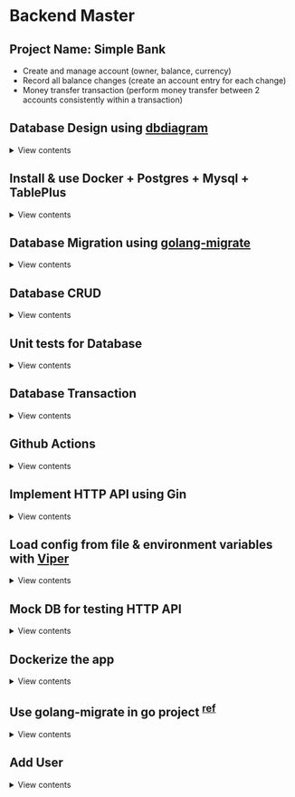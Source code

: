 # Backend Master

## Project Name: Simple Bank

- Create and manage account (owner, balance, currency)
- Record all balance changes (create an account entry for each change)
- Money transfer transaction (perform money transfer between 2 accounts consistently within a transaction)

## Database Design using [dbdiagram](https://dbdiagram.io)

<details>
<summary>View contents</summary>

Design database tables using <https://dbdiagram.io>

### Setup dbdigram

```sh
# install dbdocs
npm i -g dbdocs

# check dbdocs
dbdocs

# create doc directory
mkdir doc

# copy dbml codes and paste in db.dbml file
# install "vscode-dbml" extension to highlight codes
touch db.dbml

# login to dbdocs
dbdocs login

# generate dbdocs view
dbdocs build doc/db.dbml

# visit: https://dbdocs.io/foyezar/simplebank

# set password
# dbdocs password --set <password> --project <project name>
dbdocs password --set secret --project simplebank

# remove a project
# dbdocs remove <project name>
dbdocs remove simplebank

# install dbml cli
npm i -g @dbml/cli

# convert a dbml file to sql
# dbml2sql <path-to-dbml-file> [--mysql|--postgres] -o <output-filepath>
dbml2sql doc/db.dbml --postgres -o doc/schema.sql

# convert a sql file to dbml
# sql2dbml <path-to-sql-file> [--mysql|--postgres] -o <output-filepath>
sql2dbml doc/schema.sql --postgres -o doc/db.dbml
```

</details>

## Install & use Docker + Postgres + Mysql + TablePlus

<details>
<summary>View contents</summary>

- Download & install docker: [link](https://docs.docker.com/desktop/install/mac-install)

Postgresql

```sh
# Pull postgres image
docker pull postgres:15:2-alpine

# Start postgres container
docker run --name postgres15 -p 5432:5432 -e POSTGRES_USER=root -e POSTGRES_PASSWORD=testpass -d postgres:15.2-alpine

# Run command in container
docker exec -it postgres15 psql -U root

# Test connection
SELECT now();
```

Postgres commands <sup>[ref](https://hasura.io/blog/top-psql-commands-and-flags-you-need-to-know-postgresql/)</sup>

```sh
# Connect to a database (same host)
# -W - forces for the user password
psql -d db_name -U username -W

# Connect to a database (different host)
psql -h db_address -d db_name -U username -W

# Connect to a database (different host in SSL mode)
psql "sslmode=require host=db_address dbname=my_db user=root"

# Know all available psql commands
\?

# List all databases
\l

# Clear screen
# Ctrl + L
\! clear
\! cls

# Create a database
create database mydb;

# Switch to another database
\c db_name

# List database tables
\dt

# Create a table
CREATE TABLE accounts (
  id serial PRIMARY KEY,
  username varchar NOT NULL
);

# Insert data in a able
INSERT INTO accounts (username) VALUES ('foyez');

# Select data from a table
SELECT * FROM accounts;

# describe a table
\d table_name
\d+ table_name # more information

# Delete a database
drop database mydb;

# List all schemas
\dn

# List users and their roles
\du

# Retrieve a specific user
\du username

# Quit psql
\q
```

Mysql

```sh
# Pull mysql image
docker pull mysql:8

# Start mysql container
docker run --name mysql8 -p 3306:3306 -e MYSQL_ROOT_PASSWORD=testpass -d mysql:8

# Run command in container
docker exec -it mysql8 mysql -uroot -ptestpass
```

Create a Postgres database from command line

```sh
# enter postgres shell & create a database
docker exec -it postres15 sh
createdb --username=root --owner=root simple_bank
dropdb simple_bank

# create a database
docker exec -it postres15 createdb --username=root --owner=root simple_bank

# login to db cli
docker exec -it postgres15 psql -U root simple_bank

# exit from db cli
\q
```

Mysql commands <sup>[ref](http://g2pc1.bu.edu/~qzpeng/manual/MySQL%20Commands.htm)</sup>

```sh
# Connect to database
mysql -h hostname -u username -p
mysql -uroot -ptestpass

# Create a database from command line
mysql -e "create database db_name" -u username -p

# Create a database
create database db_name;

# Show database list
show databases;

# Switch to a database
use db_name;

# Show table list
show tables;

# Create a table
CREATE TABLE accounts (
  id INT(50) NOT NULL AUTO_INCREMENT PRIMARY KEY,
  username VARCHAR(100) NOT NULL
);

# Insert data in a table
INSERT INTO accounts (username) VALUES ('foyez');

# Select data from a table
SELECT * FROM accounts;

# Describe a table
describe table_name;

# Delete a database
drop database db_name;

# Delete a table
drop table table_name;

# Quit mysql
exit;
```

Create a Mysql database from command line

```sh
# create a database
docker exec -it mysql8 mysql -e "create database db_name" -u username -p

# delete a database
docker exec -it mysql8 mysql -e "drop database db_name" -u username -p

# login to db cli
docker exec -it mysql8 mysql db_name -u username -p

# exit from db cli
\q
```

Show docker logs

```sh
# Postgres
docker logs postgres15

# Mysql
docker logs mysql8
```

Searching ran commands starting with `docker run`

```sh
history | grep "docker run"
```

- Download & install database management tool [TablePlus](https://tableplus.com/)

</details>

## Database Migration using [golang-migrate](https://github.com/golang-migrate/migrate)

<details>
<summary>View contents</summary>

Install migrate cli: [link](https://github.com/golang-migrate/migrate/tree/master/cmd/migrate)

```sh
$ curl -L https://github.com/golang-migrate/migrate/releases/download/$version/migrate.$os-$arch.tar.gz | tar xvz
# OR
brew install golang-migrate

# migrate help command
migrate -help

# create migration files
migrate create -ext sql -dir db/migration -seq init_schema
```

</details>

## Database CRUD

<details>
<summary>View contents</summary>

- Create: insert new records to the database
- Read: select or search for records in the database
- Update: change some fields of the record in the database
- Delete: remove records from the database

### CRUD Tools

- Database/SQL: t
- ORM: GORM
- SQLX
- SQLC

### Setup [SQLC](https://sqlc.dev/)

```sh
# install sqlc
brew install sqlc

# to know sqlc commands
sqlc help

# Create an empty sqlc.yaml settings file
# schema_path: db/migration
# query path: db/query
# output path: db/sqlc
sqlc init

# Generate Go code from SQL
sqlc generate
```

</details>

## Unit tests for Database

<details>
<summary>View contents</summary>

- Install a pure postgres driver for Go's database/sql package

```sh
go get github.com/lib/pq
```

`main_test.go`

```go
package db

import (
 "database/sql"
 "log"
 "os"
 "testing"

 _ "github.com/lib/pq"
)

const (
 dbDriver = "postgres"
 dbSource = "postgresql://root:testpass@localhost:5432/simplebank?sslmode=disable"
)

var testQueries *Queries

func TestMain(m *testing.M) {
 db, err := sql.Open(dbDriver, dbSource)
 if err != nil {
  log.Fatal("cannot connect to db: ", err)
 }

 testQueries = New(db)

 os.Exit(m.Run())
}
```

- Run `go mod tidy` to add dependency in `go.mod` file
- Install [testify](https://github.com/stretchr/testify) - `A toolkit for assertions and mocks`

```sh
go get github.com/stretchr/testify
```

`account_test.go`

```go
package db

import (
 "context"
 "testing"

 "github.com/stretchr/testify/require"
)

func TestCreateAccount(t *testing.T) {
 arg := CreateAccountParams{
  Owner:    "Mithu",
  Balance:  20,
  Currency: "USD",
 }
 account, err := testQueries.CreateAccount(context.Background(), arg)
 require.NoError(t, err)
 require.NotEmpty(t, account)

 require.Equal(t, account.Owner, arg.Owner)
 require.Equal(t, account.Balance, arg.Balance)
 require.Equal(t, account.Currency, arg.Currency)

 require.NotZero(t, account.ID)
 require.NotZero(t, account.CreatedAt)
}
```

- Run `go mod tidy` to add _testify_ dependency

</details>

## Database Transaction

<details>
<summary>View contents</summary>

### DB Transaction

- A single unit of work
- Often made up of multiple db operations

**Example:** Transfer 10 USD from bank account 1 to bank account 2.

```txt
1. Create a transfer record with amount = 10
2. Create an account entry for account 1 with amount = -10
3. Create an account entry for account 2 with amount = +10
4. Subtract 10 from the balance of account 1
5. Add 10 to the balance of account 2
```

### Why do we need db transaction?

1. To provide a reliable and consistent unit of work, even in case of system failure
2. To provide isolation between programs that access the database concurrently

A transaction in a database system must maintain **ACID** (Atomicity, Consistency, Isolation and Durability) in order to ensure accuracy, completeness and data integrity.

1. **Atomicity**
   Either all operations complete successfully or if the transaction fails, everything will be rolled back and the db will be unchanged.

2. **Consistency**
   The db state must be valid after the transaction. All constraints must be satisfied. More precisely, all data written to the database must be valid according to predefined rules, including constraints, cascade, and triggers.

3. **Isolation**
   Concurrent transaction must not affect each other.

4. **Durability**
   Data written by a successful transaction must be recorded in persistent storage, even in case of system failure.

### How to run SQL TX?

```sql
BEGIN;
COMMIT;

-- if the transaction is failed
BEGIN;
ROLLBACK;
```

### Deadlock

- a situation in which two or more transactions are waiting for one another to give up locks

Deadlocks can happen in multi-user environments when two or more transactions are running concurrently and try to access the same data in a different order. When this happens, one transaction may hold a lock on a resource that another transaction needs, while the second transaction may hold a lock on a resource that the first transaction needs. Both transactions are then blocked, waiting for the other to release the resource they need.

DBMSs often use various techniques to detect and resolve deadlocks automatically. These techniques include timeout mechanisms, where a transaction is forced to release its locks after a certain period of time, and deadlock detection algorithms, which periodically scan the transaction log for deadlock cycles and then choose a transaction to abort to resolve the deadlock.

It is also possible to prevent deadlocks by careful design of transactions, such as always acquiring locks in the same order or releasing locks as soon as possible. Proper design of the database schema and application can also help to minimize the likelihood of deadlocks

**ref:** [Deadlock in DBMS](https://www.geeksforgeeks.org/deadlock-in-dbms/)

### Update accounts concurrently

```sql
BEGIN;

SELECT * FROM accounts WHERE id = 15 FOR UPDATE;
UPDATE accounts SET balance = 500 WHERE id = 15;

COMMIT;
```

### Check deadlocks

```sql
SELECT
   a.application_name,
   l.relation::regclass,
   l.transactionid,
   l.mode,
   l.locktype,
   l.GRANTED,
   a.username,
   a.query,
   a.pid
FROM pq_stat_activity a
JOIN pg_locks l ON l.pid = a.pid
WHERE a.application_name = 'psql'
ORDER BY a.pid;
```

- [DB transaction lock & How to handle deadlock](https://www.youtube.com/watch?v=G2aggv_3Bbg&list=PLy_6D98if3ULEtXtNSY_2qN21VCKgoQAE&index=10)
- [How to avoid deadlock in DB transaction? Queries order matters!](https://www.youtube.com/watch?v=qn3-5wdOfoA&list=PLy_6D98if3ULEtXtNSY_2qN21VCKgoQAE&index=8)

</details>

## Github Actions

<details>
<summary>View contents</summary>

- We can trigger a workflow by 3 ways: `event`, `schedule`, or `manually`
- A workflow consists of one or multiple jobs
- A job is composed of multiple steps
- Each step has one or more actions
- All jobs inside a workflow normally run in parallel, unless they depend on each other
- If some jobs depend on each other, they run serially
- Each job will be run separately by a specific runner
- The runners will report progress, logs, and results of the jobs back to github

<img width="1552" alt="image" src="https://github.com/foyez/simplebank/assets/11992095/5954c678-bdf0-45cc-bf84-7db9a383bf58">

### Setup a workflow for Golang and Postgres

- Goto `Actions` tab
- Then, in `Go` action click `configure`
- Create github workflows directory: `mkdir -p .github/workflows`
- Create workflow file: `touch .github/workflows/test.yml`
- Then, copy and paste the template from github for go
- [Creating PostgreSQL service containers](https://docs.github.com/en/actions/using-containerized-services/creating-postgresql-service-containers)
- [How to setup Github Actions for Go + Postgres to run automated tests](https://dev.to/techschoolguru/how-to-setup-github-actions-for-go-postgres-to-run-automated-tests-81o)

</details>

## Implement HTTP API using Gin

<details>
<summary>View contents</summary>

### Popular web frameworks

- [Gin](https://github.com/gin-gonic/gin/blob/master/docs/doc.md#build-with-json-replacement)
- Beego
- Echo
- Revel
- Martini
- Fiber
- Buffalo

### Popular HTTP routers

- FastHttp
- Gorilla Mux
- HttpRouter
- Chi

Install `gin` package:

```sh
https://github.com/gin-gonic/gin
```

- [Package validator](https://github.com/go-playground/validator)

- A POST api:

<details>
<summary>View contents</summary>

`db/query/account.sql`

```sql
-- name: CreateAccount :one
INSERT INTO accounts (
  owner,
  balance,
  currency
) VALUES (
  $1, $2, $3
) RETURNING *;
```

`api/server.go`

```go
package api

import (
 db "github.com/foyez/simplebank/db/sqlc"
 "github.com/gin-gonic/gin"
)

// Server serves HTTP requests.
type Server struct {
 store  *db.Store
 router *gin.Engine
}

// NewServer creates a new HTTP server and setup routing.
func NewServer(store *db.Store) *Server {
 server := &Server{store: store}
 router := gin.Default()

 router.POST("/accounts", server.createAccount)

 server.router = router
 return server
}

// Start runs the HTTP server on a specific address.
func (server *Server) Start(address string) error {
 return server.router.Run(address)
}

func errorResponse(err error) gin.H {
 return gin.H{"error": err.Error()}
}
```

`api/account.go`

```go
package api

import (
 "net/http"

 db "github.com/foyez/simplebank/db/sqlc"
 "github.com/gin-gonic/gin"
)

type createAccountRequest struct {
 // json tag to de-serialize json body
 Owner    string `json:"owner" binding:"required"`
 Currency string `json:"currency" binding:"required,oneof=USD EUR"`
}

func (server *Server) createAccount(ctx *gin.Context) {
 var req createAccountRequest
 if err := ctx.ShouldBindJSON(&req); err != nil {
  ctx.JSON(http.StatusBadRequest, errorResponse(err))
  return
 }

 arg := db.CreateAccountParams{
  Owner:    req.Owner,
  Currency: req.Currency,
  Balance:  0,
 }

 account, err := server.store.CreateAccount(ctx, arg)
 if err != nil {
  ctx.JSON(http.StatusInternalServerError, errorResponse(err))
  return
 }

 ctx.JSON(http.StatusCreated, account)
}
```

`main.go`

```go
package main

import (
 "database/sql"
 "log"

 "github.com/foyez/simplebank/api"
 db "github.com/foyez/simplebank/db/sqlc"
 _ "github.com/lib/pq"
)

const (
 dbDriver = "postgres"
 dbSource = "postgresql://root:testpass@localhost:5432/simplebank?sslmode=disable"
 address  = "0.0.0.0:8080"
)

func main() {
 conn, err := sql.Open(dbDriver, dbSource)
 if err != nil {
  log.Fatal("cannot connect to db: ", err)
 }

 store := db.NewStore(conn)
 server := api.NewServer(store)

 err = server.Start(address)
 if err != nil {
  log.Fatal("cannot start server: ", err)
 }
}
```

</details>

- A GET api:

<details>
<summary>View contents</summary>

`db/query/account.sql`

```sql
-- name: GetAccount :one
SELECT * FROM accounts
WHERE id = $1 LIMIT 1;
```

`api/account.go`

```go
type getAccountRequest struct {
 ID int64 `uri:"id" binding:"required,min=1"`
}

func (server *Server) getAccount(ctx *gin.Context) {
 var req getAccountRequest
 if err := ctx.ShouldBindUri(&req); err != nil {
  ctx.JSON(http.StatusBadRequest, errorResponse(err))
  return
 }

 account, err := server.store.GetAccount(ctx, req.ID)
 if err != nil {
  if err == sql.ErrNoRows {
   ctx.JSON(http.StatusNotFound, errorResponse(err))
   return
  }
  ctx.JSON(http.StatusInternalServerError, errorResponse(err))
  return
 }

 ctx.JSON(http.StatusOK, account)
}
```

`api/server.go`

```go
router.GET("/accounts/:id", server.getAccount)
```

API:

```txt
http://localhost:8080/accounts/1
```

</details>

- A GET api with offset pagination:

<details>
<summary>View contents</summary>

`db/query/account.sql`

```sql
-- name: ListAccounts :many
SELECT * FROM accounts
ORDER BY id
LIMIT $1
OFFSET $2;
```

`api/account.go`

```go
type listAccountsRequest struct {
 PageID   int32 `form:"page_id" binding:"required,min=1"`
 PageSize int32 `form:"page_size" binding:"required,min=5,max=10"`
}

func (server *Server) listAccounts(ctx *gin.Context) {
 var req listAccountsRequest
 if err := ctx.ShouldBindQuery(&req); err != nil {
  ctx.JSON(http.StatusBadRequest, errorResponse(err))
  return
 }

 arg := db.ListAccountsParams{
  Limit:  req.PageSize,
  Offset: (req.PageID - 1) * req.PageSize,
 }

 accounts, err := server.store.ListAccounts(ctx, arg)
 if err != nil {
  ctx.JSON(http.StatusInternalServerError, errorResponse(err))
  return
 }

 ctx.JSON(http.StatusOK, accounts)
}
```

`api/server.go`

```go
router.GET("/accounts", server.listAccounts)
```

API:

```txt
http://localhost:8080/accounts?page_id=1&page_size=10
```

</details>

- A GET api with cursor pagination:

<details>
<summary>View contents</summary>

`db/query/account.sql`

```sql
-- name: ListAccountWithCursor :many
SELECT * FROM accounts
WHERE created_at < sqlc.narg('cursor') OR sqlc.narg('cursor') IS NULL
ORDER BY created_at DESC
LIMIT sqlc.arg('limit');
```

`api/account.go`

```go
type listAccountsWithCursorRequest struct {
 Cursor time.Time `form:"cursor"`
 Limit  int32     `form:"limit" binding:"required,min=5,max=10"`
}

func (server *Server) listAccountsWithCursor(ctx *gin.Context) {
 var req listAccountsWithCursorRequest
 if err := ctx.ShouldBindQuery(&req); err != nil {
  ctx.JSON(http.StatusBadRequest, errorResponse(err))
  return
 }

 limitPlusOne := req.Limit + 1

 arg := db.ListAccountWithCursorParams{
  Limit: limitPlusOne,
  Cursor: sql.NullTime{
   Time:  req.Cursor,
   Valid: !req.Cursor.IsZero(),
  },
 }

 accounts, err := server.store.ListAccountWithCursor(ctx, arg)
 if err != nil {
  ctx.JSON(http.StatusInternalServerError, errorResponse(err))
  return
 }

 newAccounts := accounts
 if int32(len(accounts)) > req.Limit {
  newAccounts = accounts[0:req.Limit]
 }

 rsp := gin.H{
  "accounts": newAccounts,
  "has_more": int32(len(accounts)) == limitPlusOne,
 }

 ctx.JSON(http.StatusOK, rsp)
}
```

`api/server.go`

```go
router.GET("/accountsWithCursor", server.listAccountsWithCursor)
```

API:

```txt
http://localhost:8080/accountsWithCursor?limit=5&cursor=2023-06-05T02%3A36%3A19.167614Z
```

</details>

- [Gin binding in Go: A tutorial with examples](https://blog.logrocket.com/gin-binding-in-go-a-tutorial-with-examples/)
- [Build RESTful API using Go Gin](https://www.golinuxcloud.com/golang-gin/)

</details>

## Load config from file & environment variables with [Viper](https://github.com/spf13/viper)

<details>
<summary>View contents</summary>

Install viper:

```sh
go get github.com/spf13/viper
```

`app.env`

```env
DB_DRIVER=postgres
DB_SOURCE=postgresql://root:testpass@localhost:5432/simplebank?sslmode=disable
SERVER_ADDRESS=0.0.0.0:8080
```

`util/config.go`

```go
package util

import "github.com/spf13/viper"

// Config stores all configuration of the application.
type Config struct {
 DBDriver      string `mapstructure:"DB_DRIVER"`
 DBSource      string `mapstructure:"DB_SOURCE"`
 ServerAddress string `mapstructure:"SERVER_ADDRESS"`
}

// LoadConfig reads configuration from file or environment variables.
func LoadConfig(path string) (config Config, err error) {
 viper.AddConfigPath(path)
 viper.SetConfigName("app")
 viper.SetConfigType("env")

 viper.AutomaticEnv()

 err = viper.ReadInConfig()
 if err != nil {
  return
 }

 err = viper.Unmarshal(&config)
 return
}
```

`main.go`

```go
package main

import (
 "database/sql"
 "log"

 "github.com/foyez/simplebank/util"
 _ "github.com/lib/pq"
)

func main() {
 config, err := util.LoadConfig(".")
 if err != nil {
  log.Fatal("cannot load config: ", err)
 }

 conn, err := sql.Open(config.DBDriver, config.DBSource)

//  ...
}
```

</details>

## Mock DB for testing HTTP API

<details>
<summary>View contents</summary>

[Source](https://www.youtube.com/watch?v=rL0aeMutoJ0&list=PLy_6D98if3ULEtXtNSY_2qN21VCKgoQAE&index=13)

### Why mock database?

- Independent tests: avoid conflicts
- Faster tests
- 100% coverage: easily setup edge cases

Install [gomock](https://github.com/golang/mock):

```sh
go install github.com/golang/mock/mockgen@v1.6.0
go get github.com/golang/mock/mockgen@v1.6.0
```

`db/sqlc/store.go`

```go
package db

import (
 "context"
 "database/sql"
)

// Store provides all the function to exec
type Store interface {
 Querier
 TransferTx(ctx context.Context, arg TransferTxParams) (TransferTxResult, error)
}

// SQLStore provides all functionalities to execute SQL queries and transaction
type SQLStore struct {
 *Queries
 db *sql.DB
}

// NewStore creates a new store
func NewStore(db *sql.DB) Store {
 return &SQLStore{
  db:      db,
  Queries: New(db),
 }
}
```

Generate mock interfaces:

```sh
mockgen -package mockdb -destination db/mock/store.go github.com/foyez/simplebank/db/sqlc Store
```

If we update the database base we have to run this command to update the mock store.

`api/account_test.go`

```go
package api

import (
 "bytes"
 "encoding/json"
 "fmt"
 "io/ioutil"
 "net/http"
 "net/http/httptest"
 "testing"

 mockdb "github.com/foyez/simplebank/db/mock"
 db "github.com/foyez/simplebank/db/sqlc"
 "github.com/foyez/simplebank/util"
 "github.com/golang/mock/gomock"
 "github.com/stretchr/testify/require"
)

func TestGetAccountAPI(t *testing.T) {
 account := randomAccount()

 testCases := []struct {
  name          string
  accountID     int64
  buildStubs    func(store *mockdb.MockStore)
  checkResponse func(t *testing.T, recorder *httptest.ResponseRecorder)
 }{
  {
   name:      "OK",
   accountID: account.ID,
   buildStubs: func(store *mockdb.MockStore) {
    store.EXPECT().
     GetAccount(gomock.Any(), gomock.Eq(account.ID)).
     Times(1).
     Return(account, nil)
   },
   checkResponse: func(t *testing.T, recorder *httptest.ResponseRecorder) {
    require.Equal(t, http.StatusOK, recorder.Code)
    requireBodyMatchAccount(t, recorder.Body, account)
   },
  },
 }

 for i := range testCases {
  tc := testCases[i]

  t.Run(tc.name, func(t *testing.T) {
   ctrl := gomock.NewController(t)
   defer ctrl.Finish()

   store := mockdb.NewMockStore(ctrl)
   tc.buildStubs(store)

   // start test server and send request
   server := NewServer(store)
   recorder := httptest.NewRecorder()

   url := fmt.Sprintf("/accounts/%d", account.ID)
   request, err := http.NewRequest(http.MethodGet, url, nil)
   require.NoError(t, err)

   server.router.ServeHTTP(recorder, request)
   tc.checkResponse(t, recorder)
  })

 }
}

func randomAccount() db.Account {
 return db.Account{
  ID:       util.RandomInt(1, 1000),
  Owner:    util.RandomOwner(),
  Balance:  util.RandomMoney(),
  Currency: util.RandomCurrency(),
 }
}

func requireBodyMatchAccount(t *testing.T, body *bytes.Buffer, account db.Account) {
 data, err := ioutil.ReadAll(body)
 require.NoError(t, err)

 var gotAccount db.Account
 err = json.Unmarshal(data, &gotAccount)
 require.NoError(t, err)
 require.Equal(t, account, gotAccount)
}
```

`api/main_test.go`

```go
package api

import (
 "os"
 "testing"

 "github.com/gin-gonic/gin"
)

func TestMain(m *testing.M) {
 gin.SetMode(gin.TestMode)
 os.Exit(m.Run())
}
```

</details>

## Dockerize the app

<details>
<summary>View contents</summary>

`Dockerfile`

```Dockerfile
# Build stage
FROM golang:1.20.2-alpine3.17 AS builder
WORKDIR /app
COPY . .
RUN go build -o main main.go

# Run stage
FROM alpine:3.17
WORKDIR /app
COPY --from=builder /app/main .
COPY app.env .

EXPOSE 8080
CMD [ "/app/main" ]
```

Build and Run docker container:

```sh
# build image
docker build -t foyezar/simplebank:latest .

# run container
docker run --name simplebank -p 8080:8080 -e GIN_MODE=release foyezar/simplebank:latest
```

### Connect postgres with simplebank using network

<details>
<summary>View contents</summary>

```sh
# Get container details information
docker container inspect postgres15
```

```json
[
  {
    "Id": "efebd1beb2f417887655d482767644a4c816a28154ba1bb8f5cd1cb5cf2ad150",
    "Created": "2023-05-22T06:54:07.034351837Z",
    "Path": "docker-entrypoint.sh",
    "Args": ["postgres"],
    "Name": "/postgres15",
    "NetworkSettings": {
      "Ports": {
        "5432/tcp": [
          {
            "HostIp": "0.0.0.0",
            "HostPort": "5432"
          }
        ]
      },
      "Gateway": "172.17.0.1",
      "IPAddress": "172.17.0.2",
      "MacAddress": "02:42:ac:11:00:02",
      "Networks": {
        "bridge": {
          "Gateway": "172.17.0.1",
          "IPAddress": "172.17.0.2"
        }
      }
    }
  }
]
```

```sh
docker container inspect simplebank
```

```json
[
  {
    "Id": "928356064d037aef04f027b4bef1580b4381866cd8eb0cb02fd9b9675772eb26",
    "Created": "2023-06-12T17:30:41.745803471Z",
    "Path": "/app/main",
    "Name": "/simplebank",
    "NetworkSettings": {
      "Ports": {
        "8080/tcp": [
          {
            "HostIp": "0.0.0.0",
            "HostPort": "8080"
          }
        ]
      },
      "Gateway": "172.17.0.1",
      "IPAddress": "172.17.0.3",
      "MacAddress": "02:42:ac:11:00:03",
      "Networks": {
        "bridge": {
          "Gateway": "172.17.0.1",
          "IPAddress": "172.17.0.3"
        }
      }
    }
  }
]
```

Here, the IP address of `postgres15` container (`172.17.0.2`) is different than the IP address of `simplebank` container (`172.17.0.3`).

```sh
# Get network list
docker network ls

# Get network details information
docker network inspect bridge
```

```json
[
  {
    "Name": "bridge",
    "Driver": "bridge",
    "Containers": {
      "928356064d037aef04f027b4bef1580b4381866cd8eb0cb02fd9b9675772eb26": {
        "Name": "simplebank",
        "MacAddress": "02:42:ac:11:00:03",
        "IPv4Address": "172.17.0.3/16",
        "IPv6Address": ""
      },
      "efebd1beb2f417887655d482767644a4c816a28154ba1bb8f5cd1cb5cf2ad150": {
        "Name": "postgres15",
        "MacAddress": "02:42:ac:11:00:02",
        "IPv4Address": "172.17.0.2/16",
        "IPv6Address": ""
      }
    }
  }
]
```

```sh
# Get docker network COMMAND
docker network --help

# Create a network
docker network create bank-network

# Get docker network connect COMMAND
docker network connect --help

# Connect a container with a network
docker network connect bank-network postgres15

# Get network details information
docker network inspect bank-network
```

```json
[
  {
    "Name": "bank-network",
    "Scope": "local",
    "Driver": "bridge",
    "Containers": {
      "efebd1beb2f417887655d482767644a4c816a28154ba1bb8f5cd1cb5cf2ad150": {
        "Name": "postgres15",
        "MacAddress": "02:42:ac:12:00:02",
        "IPv4Address": "172.18.0.2/16",
        "IPv6Address": ""
      }
    }
  }
]
```

```sh
# Get container details information
docker container inspect postgres15
```

```json
[
  {
    "Name": "/postgres15",
    "NetworkSettings": {
      "Gateway": "172.17.0.1",
      "IPAddress": "172.17.0.2",
      "MacAddress": "02:42:ac:11:00:02",
      "Networks": {
        "bank-network": {
          "Gateway": "172.18.0.1",
          "IPAddress": "172.18.0.2",
          "MacAddress": "02:42:ac:12:00:02"
        },
        "bridge": {
          "Gateway": "172.17.0.1",
          "IPAddress": "172.17.0.2",
          "MacAddress": "02:42:ac:11:00:02"
        }
      }
    }
  }
]
```

```sh
# Run a container in a specific network
docker run --name simplebank --network bank-network -p 8080:8080 -e GIN_MODE=release -e DB_SOURCE="postgresql://root:testpass@postgres15:5432/simplebank?sslmode=disable" foyezar/simplebank:latest
```

```sh
# Get network details information
docker network inspect bank-network
```

```json
[
  {
    "Name": "bank-network",
    "Scope": "local",
    "Driver": "bridge",
    "Containers": {
      "bc239683e762e39e6d3d368f16c377ddacc3e6a02e6f0efd5c50bf8aed138ded": {
        "Name": "simplebank",
        "MacAddress": "02:42:ac:12:00:03",
        "IPv4Address": "172.18.0.3/16"
      },
      "efebd1beb2f417887655d482767644a4c816a28154ba1bb8f5cd1cb5cf2ad150": {
        "Name": "postgres15",
        "MacAddress": "02:42:ac:12:00:02",
        "IPv4Address": "172.18.0.2/16"
      }
    }
  }
]
```

</details>

### Add docker-compose file to control network

<details>
<summary>View contents</summary>

`Dockerfile`

```Dockerfile
# Build stage
FROM golang:1.20.2-alpine3.17 AS builder
WORKDIR /app
COPY . .
RUN go build -o main main.go
# RUN apk add curl
# RUN curl -L https://github.com/golang-migrate/migrate/releases/download/v4.16.0/migrate.linux-amd64.tar.gz | tar xvz

# Run stage
FROM alpine:3.17
WORKDIR /app
COPY --from=builder /app/main .
COPY app.env .
COPY start.sh .
COPY wait-for.sh .
COPY db/migration ./db/migration

EXPOSE 8080

CMD [ "/app/main" ]
ENTRYPOINT [ "/app/start.sh" ]
```

`docker-compose.yml`

```yml
version: "3.9"
services:
  postgres:
    image: postgres:15.2-alpine
    environment:
      - POSTGRES_USER=root
      - POSTGRES_PASSWORD=testpass
      - POSTGRES_DB=simplebank
  api:
    build:
      context: .
      dockerfile: Dockerfile
    ports:
      - "8080:8080"
    environment:
      - DB_SOURCE=postgresql://root:testpass@postgres:5432/simplebank?sslmode=disable
    depends_on:
      - postgres
    entrypoint: ["/app/wait-for.sh", "postgres:5432", "--", "/app/start.sh"]
    command: ["/app/main"]
```

_Note:_

```txt
There are several things to be aware of when using depends_on:

depends_on does not wait for postgres to be “ready” before starting web - only until they have been started. If you need to wait for a service to be ready, see Controlling startup order for more on this problem and strategies for solving it.
The depends_on option is ignored when deploying a stack in swarm mode with a version 3 Compose file.
```

- [Compose file version 3 reference](https://docs.docker.com/compose/compose-file/compose-file-v3/)
- [wait-for](https://github.com/eficode/wait-for)

```sh
# Download wait-for.sh
curl https://raw.github
usercontent.com/eficode/wait-for/v2.2.4/wait-for -o wait-for.
sh

# Make wait-for.sh and start.sh executable
chmod +x wait-for.sh
chmod +x start.sh

# Build docker image and run the container
docker compose up

# Get network info
docker network inspect simplebank_default

# Remove existing containers
docker compose down

# Remove docker image
docker image rm simplebank_api
```

</details>

</details>

## Use golang-migrate in go project <sup>[ref](https://github.com/golang-migrate/migrate#use-in-your-go-project)</sup>

<details>
<summary>View contents</summary>

`main.go`

```go
import (
 "github.com/golang-migrate/migrate/v4"
 _ "github.com/golang-migrate/migrate/v4/database/postgres"
 _ "github.com/golang-migrate/migrate/v4/source/file"
)

func main() {
 config, err := util.LoadConfig(".")
 if err != nil {
  log.Fatal("cannot load config: ", err)
 }

 conn, err := sql.Open(config.DBDriver, config.DBSource)
 if err != nil {
  log.Fatal("cannot connect to db: ", err)
 }

 runDBMigration(config.MigrationURL, config.DBSource)

//  ...
}

func runDBMigration(migrationURL string, dbSource string) {
 migration, err := migrate.New(migrationURL, dbSource)
 if err != nil {
  log.Fatal("cannot create new migration instance: ", err)
 }

 if err = migration.Up(); err != nil && err != migrate.ErrNoChange {
  log.Fatal("failed to run migrate up: ", err)
 }

 log.Println("db migrated successfully")
}
```

`app.env`

```env
MIGRATION_URL=file://db/migration
```

`util/config.go`

```go
type Config struct {
 MigrationURL  string `mapstructure:"MIGRATION_URL"`
}
```

</details>

## Add User

<details>
<summary>View contents</summary>

### Store password securely

```txt
Encrypt: plain password --> (bcrypt hash + cost + salt) --> hashed password

Hashed Password:
$(2A)$(10)$(N9QO8ULOICKGX2ZMRZOMYE)(IJZAGCFL7P92LDGXAD68LJZDL17LHWY)

Group 1: Algorithm (bcrypt)
Group 2: Cost (2^10 = 1024 key expansion rounds)
Group 3: Salt (16 bytes = 128 bits, 22 characters (base64))
Group 4: Hash (24 bytes = 192 bits, 31 characters (base64))

Decrypt: hashed password --> (bcrypt + cost + salt) --> plain password
```

- Create user API:

<details>
<summary>View contents</summary>

`db/query/user.sql`

```sql
-- name: CreateUser :one
INSERT INTO users (
  username,
  hashed_password,
  full_name,
  email
) VALUES (
  $1, $2, $3, $4
) RETURNING *;
```

`api/server.go`

```go
package api

import (
 db "github.com/foyez/simplebank/db/sqlc"
 "github.com/gin-gonic/gin"
)

// Server serves HTTP requests.
type Server struct {
 store  *db.Store
 router *gin.Engine
}

// NewServer creates a new HTTP server and setup routing.
func NewServer(store *db.Store) *Server {
 server := &Server{store: store}
 router := gin.Default()

 router.POST("/userrs", server.createUser)

 server.router = router
 return server
}
```

`api/user.go`

```go
package api

import (
 "net/http"
 "time"

 db "github.com/foyez/simplebank/db/sqlc"
 "github.com/foyez/simplebank/util"
 "github.com/gin-gonic/gin"
 "github.com/lib/pq"
)

type createUserRequest struct {
 Username string `json:"username" binding:"required,alphanum"`
 Password string `json:"password" binding:"required,min=6"`
 FullName string `json:"full_name" binding:"required"`
 Email    string `json:"email" binding:"required,email"`
}

type createUserResponse struct {
 Username          string    `json:"username"`
 FullName          string    `json:"full_name"`
 Email             string    `json:"email"`
 PasswordChangedAt time.Time `json:"password_changed_at"`
 CreatedAt         time.Time `json:"created_at"`
}

func (server *Server) createUser(ctx *gin.Context) {
 var req createUserRequest
 if err := ctx.ShouldBindJSON(&req); err != nil {
  ctx.JSON(http.StatusBadRequest, errorResponse(err))
  return
 }

 hashedPassword, err := util.HashPassword(req.Password)
 if err != nil {
  ctx.JSON(http.StatusInternalServerError, errorResponse(err))
  return
 }

 arg := db.CreateUserParams{
  Username:       req.Username,
  HashedPassword: hashedPassword,
  FullName:       req.FullName,
  Email:          req.Email,
 }
 user, err := server.store.CreateUser(ctx, arg)
 if err != nil {
  if pqErr, ok := err.(*pq.Error); ok {
   switch pqErr.Code.Name() {
   case "unique_violation":
    ctx.JSON(http.StatusForbidden, errorResponse(err))
    return
   }
  }

  ctx.JSON(http.StatusInternalServerError, errorResponse(err))
  return
 }

 rsp := createUserResponse{
  Username:          user.Username,
  FullName:          user.FullName,
  Email:             user.Email,
  PasswordChangedAt: user.PasswordChangedAt,
  CreatedAt:         user.CreatedAt,
 }

 ctx.JSON(http.StatusCreated, rsp)
}
```

`util/password.go`

```go
package util

import (
 "fmt"

 "golang.org/x/crypto/bcrypt"
)

// HashPassword returns the bcrypt hash of the password
func HashPassword(password string) (string, error) {
 hashedPassword, err := bcrypt.GenerateFromPassword([]byte(password), bcrypt.DefaultCost)
 if err != nil {
  return "", fmt.Errorf("failed to hash password: %w", err)
 }
 return string(hashedPassword), nil
}

// CheckPassword checks if the provided password is correct or not
func CheckPassword(password string, hashedPassword string) error {
 return bcrypt.CompareHashAndPassword([]byte(hashedPassword), []byte(password))
}
```

</details>

### Authentication

<details>
<summary>View contents</summary>

#### Token-based Authentication

- [Why PASETO is better than JWT for token-based authentication?](https://www.youtube.com/watch?v=nBGx-q52KAY&list=PLy_6D98if3ULEtXtNSY_2qN21VCKgoQAE&index=19)

<img width="1562" alt="image" src="https://github.com/foyez/simplebank/assets/11992095/094ebdee-8dcf-47e1-8361-387ae148534f">

1. **JSON Web Token - JWT**

<img width="1559" alt="image" src="https://github.com/foyez/simplebank/assets/11992095/ca70be3b-2a2a-405e-87f3-f46d6342f12d">

JWT sigining algorithms

<img width="1558" alt="image" src="https://github.com/foyez/simplebank/assets/11992095/c154e070-817b-4f30-9901-6cc5d00bc078">

Problems of JWT

<img width="1556" alt="image" src="https://github.com/foyez/simplebank/assets/11992095/b82c09c6-9b54-4793-88d6-7a9b7a67828f">

2. **Platform-Agnostic SEcurity TOkens - PASETO**

<img width="1561" alt="image" src="https://github.com/foyez/simplebank/assets/11992095/118e26e1-c79e-4ad3-8f3f-fbf030157169">

PASETO structure

<img width="1563" alt="image" src="https://github.com/foyez/simplebank/assets/11992095/dc81e83d-18c3-44ed-84ec-11026a3c15f1">

#### Refresh Token

<img width="891" alt="image" src="https://github.com/foyez/simplebank/assets/11992095/6d2181b1-cada-4866-92ba-4284d296ff89">


</details>

</details>

